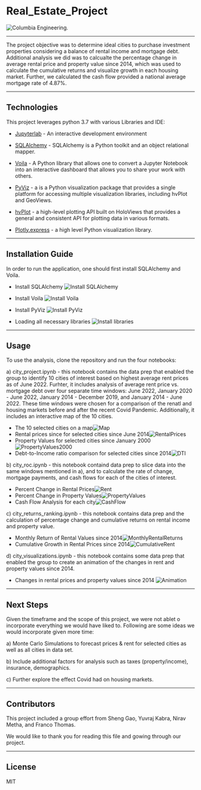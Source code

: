 # Real_Estate_Project

![Columbia Engineering.](images/Columbia.jpeg)

___
The project objective was to determine ideal cities to purchase investment properties considering a balance of rental income and mortgage debt. Additional analysis we did was to calcualte the percentage change in average rental price and property value since 2014, which was used to calculate the cumulative returns and visualize growth in each housing market. Further, we calculated the cash flow provided a national average mortgage rate of 4.87%. 

---

## Technologies

This project leverages python 3.7 with various Libraries and IDE:

* [Jupyterlab](http://justinbois.github.io/bootcamp/2020_fsri/lessons/l01_welcome.html#Jupyter) - An interactive development environment

* [SQLAlchemy](https://pypi.org/project/SQLAlchemy/) - SQLAlchemy is a Python toolkit and an object relational mapper.

* [Voila](https://voila.readthedocs.io/en/stable/) - A Python library that allows one to convert a Jupyter Notebook into an interactive dashboard that allows you to share your work with others.

* [PyViz](https://pyviz.org/overviews/index.html) - a is a Python visualization package that provides a single platform for accessing multiple visualization libraries, including hvPlot and GeoViews.

* [hvPlot](https://hvplot.holoviz.org/user_guide/Plotting.html) -  a high-level plotting API built on HoloViews that provides a general and consistent API for plotting data in various formats.

* [Plotly.express](https://plotly.com/python/plotly-express/) - a high level Python visualization library.

---

## Installation Guide

In order to run the application, one should first install SQLAlchemy and Voila.

* Install SQLAlchemy
![Install SQLAlchemy](images/Install%20SQLAlchemy.PNG)

* Install Voila
![Install Voila](images/Install%20Voila.PNG)

* Install PyViz
![Install PyViz](images/Installing%20PyViz.PNG)

* Loading all necessary libraries ![Install libraries](images/install_libraries.PNG)
---

## Usage
To use the analysis, clone the repository and run the four notebooks:

a) city_project.ipynb - this notebook contains the data prep that enabled the group to identify 10 cities of interest based on highest average rent prices as of June 2022. Furhter, it includes analysis of average rent price vs. mortgage debt over four separate time windows: June 2022, January 2020 - June 2022, January 2014 - December 2019, and January 2014 - June 2022. These time windows were chosen for a comparison of the renatl and housing markets before and after the recent Covid Pandemic. Additionally, it includes an interactive map of the 10 cities.

* The 10 selected cities on a map![Map](images/Map.png)
* Rental prices since for selected cities since June 2014![RentalPrices](images/Rent%20since%202014.png)
* Property Values for selected cities since January 2000![PropertyValues2000](images/Property%20Values%20Since%202000.png)
* Debt-to-Income ratio comparison for selected cities since 2014![DTI](images/DTI.png)

b) city_roc.ipynb - this notebook containd data prep to slice data into the same windows mentioned in a), and to calculate the rate of change, mortgage payments, and cash flows for each of the cities of interest.

* Percent Change in Rental Prices![Rent](images/Pct%20Change%20Rent.png)
* Percent Change in Property Values![PropertyValues](images/Pct%20Change%20Property%20Values.png)
* Cash Flow Analysis for each city![CashFlow](images/Cash_Flow.png)

c) city_returns_ranking.ipynb - this notebook contains data prep and the calculation of percentage change and cumulative returns on rental income and property value.

* Monthly Return of Rental Values since 2014![MonthlyRentalReturns](images/Monthlyreturn2014.png)
* Cumulative Growth in Rental Prices since 2014![CumulativeRent](images/Cumulativegrowthrent2014.png)

d) city_visualizations.ipynb - this notebook contains some data prep that enabled the group to create an animation of the changes in rent and property values since 2014.

* Changes in rental prices and property values since 2014 ![Animation](images/Changes%20in%20Rent%20and%20Property%20Values%20Since%202014.gif)

---

## Next Steps

Given the timeframe and the scope of this project, we were not ablet o incorporate everything we would have liked to. Following are some ideas we would incorporate given more time:

a) Monte Carlo Simulations to forecast prices & rent for selected cities as well as all cities in data set.

b) Include additional factors for analysis such as taxes (property/income), insurance, demographics.

c) Further explore the effect Covid had on housing markets.

---


## Contributors

This project included a group effort from Sheng Gao, Yuvraj Kabra, Nirav Metha, and Franco Thomas.

We would like to thank you for reading this file and gowing through our project.

---

## License

MIT